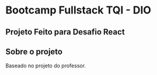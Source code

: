 # Bootcamp Fullstack TQI - DIO



## Projeto Feito para Desafio React


## Sobre o projeto

Baseado no projeto do professor.

